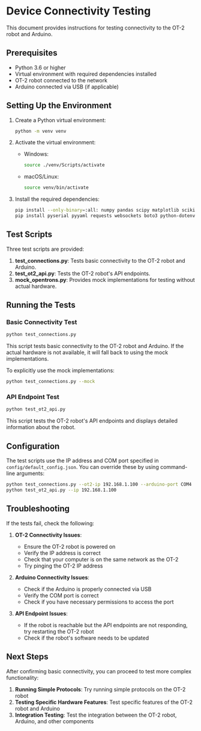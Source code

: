 # Device Connectivity Testing

This document provides instructions for testing connectivity to the OT-2 robot and Arduino.

## Prerequisites

- Python 3.6 or higher
- Virtual environment with required dependencies installed
- OT-2 robot connected to the network
- Arduino connected via USB (if applicable)

## Setting Up the Environment

1. Create a Python virtual environment:
   ```bash
   python -m venv venv
   ```

2. Activate the virtual environment:
   - Windows:
     ```bash
     source ./venv/Scripts/activate
     ```
   - macOS/Linux:
     ```bash
     source venv/bin/activate
     ```

3. Install the required dependencies:
   ```bash
   pip install --only-binary=:all: numpy pandas scipy matplotlib scikit-learn
   pip install pyserial pyyaml requests websockets boto3 python-dotenv aiohttp asyncio seaborn
   ```

## Test Scripts

Three test scripts are provided:

1. **test_connections.py**: Tests basic connectivity to the OT-2 robot and Arduino.
2. **test_ot2_api.py**: Tests the OT-2 robot's API endpoints.
3. **mock_opentrons.py**: Provides mock implementations for testing without actual hardware.

## Running the Tests

### Basic Connectivity Test

```bash
python test_connections.py
```

This script tests basic connectivity to the OT-2 robot and Arduino. If the actual hardware is not available, it will fall back to using the mock implementations.

To explicitly use the mock implementations:
```bash
python test_connections.py --mock
```

### API Endpoint Test

```bash
python test_ot2_api.py
```

This script tests the OT-2 robot's API endpoints and displays detailed information about the robot.

## Configuration

The test scripts use the IP address and COM port specified in `config/default_config.json`. You can override these by using command-line arguments:

```bash
python test_connections.py --ot2-ip 192.168.1.100 --arduino-port COM4
python test_ot2_api.py --ip 192.168.1.100
```

## Troubleshooting

If the tests fail, check the following:

1. **OT-2 Connectivity Issues**:
   - Ensure the OT-2 robot is powered on
   - Verify the IP address is correct
   - Check that your computer is on the same network as the OT-2
   - Try pinging the OT-2 IP address

2. **Arduino Connectivity Issues**:
   - Check if the Arduino is properly connected via USB
   - Verify the COM port is correct
   - Check if you have necessary permissions to access the port

3. **API Endpoint Issues**:
   - If the robot is reachable but the API endpoints are not responding, try restarting the OT-2 robot
   - Check if the robot's software needs to be updated

## Next Steps

After confirming basic connectivity, you can proceed to test more complex functionality:

1. **Running Simple Protocols**: Try running simple protocols on the OT-2 robot
2. **Testing Specific Hardware Features**: Test specific features of the OT-2 robot and Arduino
3. **Integration Testing**: Test the integration between the OT-2 robot, Arduino, and other components
